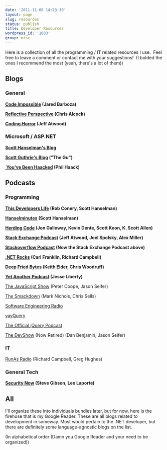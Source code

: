 ```yaml
---
date: '2011-11-08 14:23:30'
layout: page
slug: resources
status: publish
title: Developer Resources
wordpress_id: '1083'
group: misc
---
```


Here is a collection of all the programming / IT related resources I use.  Feel free to leave a comment or contact me with your suggestions!  (I bolded the ones I recommend the most (yeah, there's a lot of them))


## Blogs

### General

**[Code Impossible](http://codeimpossible.com/) (Jared Barboza)**

**[Reflective Perspective](http://blog.cwa.me.uk/) (Chris Alcock)**

**[Coding Horror](http://www.codinghorror.com/blog/) (Jeff Atwood)**


### Microsoft / ASP.NET

**[Scott Hanselman's Blog](http://www.hanselman.com/blog/)**

**[Scott Guthrie's Blog](http://weblogs.asp.net/scottgu/default.aspx) ("The Gu")**

**[ You've Been Haacked](http://haacked.com) (Phil Haack)**


## Podcasts

### Programming

**[This Developers Life](http://thisdeveloperslife.com/) (Rob Conery, Scott Hanselman)**

**[Hanselminutes](http://hanselminutes.com/) (Scott Hanselman)**

**[Herding Code](http://herdingcode.com/) (Jon Galloway, Kevin Dente, Scott Koon, K. Scott Allen)**

**[Stack Exchange Podcast](http://blog.stackoverflow.com/category/podcasts/) (Jeff Atwood, Joel Spolsky, Alex Miller)**

**[Stackoverflow Podcast](http://itc.conversationsnetwork.org/series/stackoverflow.html) (Now the Stack Exchange Podcast above)**

**[.NET Rocks](http://www.dotnetrocks.com/) (Carl Franklin, Richard Campbell)**

**[Deep Fried Bytes](http://deepfriedbytes.com/) (Keith Elder, Chris Woodruff)**

**[Yet Another Podcast](http://jesseliberty.com/podcast/) (Jesse Liberty)**

[The JavaScript Show](http://javascriptshow.com/) (Peter Coope, Jason Seifer)

[The Smackdown](http://www.mswhs.com/2010/02/developer-smackdown-podcast-on-whs/) (Mark Nichols, Chris Sells)

[Software Engineering Radio](http://www.se-radio.net/)

[yayQuery](http://yayquery.com/)

[The Official jQuery Podcast](http://podcast.jquery.com/)

[The DevShow](http://5by5.tv/devshow) (Now Retired) (Dan Benjamin, Jason Seifer)


### IT


[RunAs Radio](http://www.runasradio.com/) (Richard Campbell, Greg Hughes)


### General Tech


**[Security Now](http://www.grc.com/securitynow.htm) (Steve Gibson, Leo Laporte)**



## All


I'll organize these into individuals bundles later, but for now, here is the firehose that is my Google Reader.  These are all blogs related to development in someway.  Most would pertain to the .NET developer, but there are definitely some language-agnostic blogs on the list.

(In alphabetical order (Damn you Google Reader and your need to be organized))




